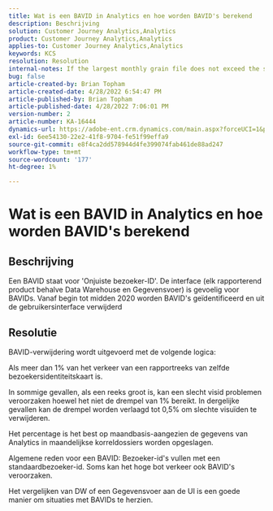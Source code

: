 ```yaml
---
title: Wat is een BAVID in Analytics en hoe worden BAVID's berekend
description: Beschrijving
solution: Customer Journey Analytics,Analytics
product: Customer Journey Analytics,Analytics
applies-to: Customer Journey Analytics,Analytics
keywords: KCS
resolution: Resolution
internal-notes: If the largest monthly grain file does not exceed the size threshold (250MB default), we do not examine the suite for bad visids.
bug: false
article-created-by: Brian Topham
article-created-date: 4/28/2022 6:54:47 PM
article-published-by: Brian Topham
article-published-date: 4/28/2022 7:06:01 PM
version-number: 2
article-number: KA-16444
dynamics-url: https://adobe-ent.crm.dynamics.com/main.aspx?forceUCI=1&pagetype=entityrecord&etn=knowledgearticle&id=ff03cea8-24c7-ec11-a7b6-0022480a1b03
exl-id: 6ee54130-22e2-41f8-9704-fe51f99effa9
source-git-commit: e8f4ca2dd578944d4fe399074fab461de88ad247
workflow-type: tm+mt
source-wordcount: '177'
ht-degree: 1%

---
```


# Wat is een BAVID in Analytics en hoe worden BAVID&#39;s berekend

## Beschrijving


Een BAVID staat voor &#39;Onjuiste bezoeker-ID&#39;. De interface (elk rapporterend product behalve Data Warehouse en Gegevensvoer) is gevoelig voor BAVIDs.
Vanaf begin tot midden 2020 worden BAVID&#39;s geïdentificeerd en uit de gebruikersinterface verwijderd






## Resolutie


BAVID-verwijdering wordt uitgevoerd met de volgende logica:

Als meer dan 1% van het verkeer van een rapportreeks van zelfde bezoekersidentiteitskaart is.

In sommige gevallen, als een reeks groot is, kan een slecht visid problemen veroorzaken hoewel het niet de drempel van 1% bereikt. In dergelijke gevallen kan de drempel worden verlaagd tot 0,5% om slechte visuïden te verwijderen.

Het percentage is het best op maandbasis-aangezien de gegevens van Analytics in maandelijkse korreldossiers worden opgeslagen.



Algemene reden voor een BAVID: Bezoeker-id&#39;s vullen met een standaardbezoeker-id. Soms kan het hoge bot verkeer ook BAVID&#39;s veroorzaken.

Het vergelijken van DW of een Gegevensvoer aan de UI is een goede manier om situaties met BAVIDs te herzien.
